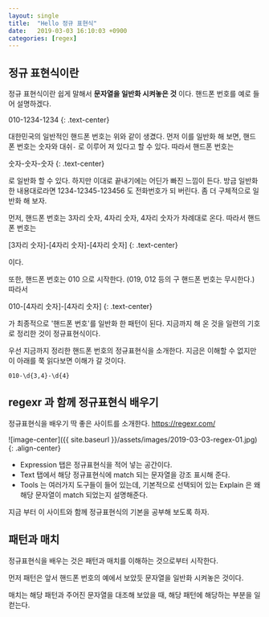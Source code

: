 ```yaml
---
layout: single
title:  "Hello 정규 표현식"
date:   2019-03-03 16:10:03 +0900
categories: [regex]
--- 
```


## 정규 표현식이란
정규 표현식이란 쉽게 말해서 **문자열을 일반화 시켜놓은 것** 이다.
핸드폰 번호를 예로 들어 설명하겠다.

010-1234-1234
{: .text-center}

대한민국의 일반적인 핸드폰 번호는 위와 같이 생겼다. 먼저 이를 일반화 해 보면, 핸드폰 번호는
숫자와 대쉬`-` 로 이루어 져 있다고 할 수 있다. 따라서 핸드폰 번호는

숫자-숫자-숫자
{: .text-center}

로 일반화 할 수 있다. 하지만 이대로 끝내기에는 어딘가 빠진 느낌이 든다. 방금 일반화 한 내용대로라면 
1234-12345-123456 도 전화번호가 되 버린다. 좀 더 구체적으로 일반화 해 보자.

먼저, 핸드폰 번호는 3자리 숫자, 4자리 숫자, 4자리 숫자가 차례대로 온다. 따라서 핸드폰 번호는

[3자리 숫자]-[4자리 숫자]-[4자리 숫자]
{: .text-center}

이다.

또한, 핸드폰 번호는 010 으로 시작한다. (019, 012 등의 구 핸드폰 번호는 무시한다.) 따라서

010-[4자리 숫자]-[4자리 숫자]
{: .text-center}

가 최종적으로 '핸드폰 번호'를 일반화 한 패턴이 된다. 지금까지 해 온 것을 일련의
기호로 정리한 것이 정규표현식이다.

우선 지금까지 정리한 핸드폰 번호의 정규표현식을 소개한다. 지금은 이해할 수 없지만
이 아래를 쭉 읽다보면 이해가 갈 것이다.
```
010-\d{3,4}-\d{4}
```


## regexr 과 함께 정규표현식 배우기

정규표현식을 배우기 딱 좋은 사이트를 소개한다.
<a href="https://regexr.com/" target="_blank"> https://regexr.com/ </a>

![image-center]({{ site.baseurl }}/assets/images/2019-03-03-regex-01.jpg){: .align-center}

* Expression 탭은 정규표현식을 적어 넣는 공간이다.
* Text 탭에서 해당 정규표현식에 match 되는 문자열을 강조 표시해 준다.
* Tools 는 여러가지 도구들이 들어 있는데, 기본적으로 선택되어 있는 Explain 은 왜 해당 문자열이
match 되었는지 설명해준다.

지금 부터 이 사이트와 함께 정규표현식의 기본을 공부해 보도록 하자.


## 패턴과 매치
정규표현식을 배우는 것은 패턴과 매치를 이해하는 것으로부터 시작한다.

먼저 패턴은 앞서 핸드폰 번호의 예에서 보았듯 문자열을 일반화 시켜놓은 것이다.

매치는 해당 패턴과 주어진 문자열을 대조해 보았을 때, 해당 패턴에 해당하는 부분을 일컫는다.


 

















